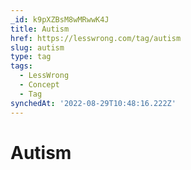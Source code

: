 ```yaml
---
_id: k9pXZBsM8wMRwwK4J
title: Autism
href: https://lesswrong.com/tag/autism
slug: autism
type: tag
tags:
  - LessWrong
  - Concept
  - Tag
synchedAt: '2022-08-29T10:48:16.222Z'
---
```


# Autism
